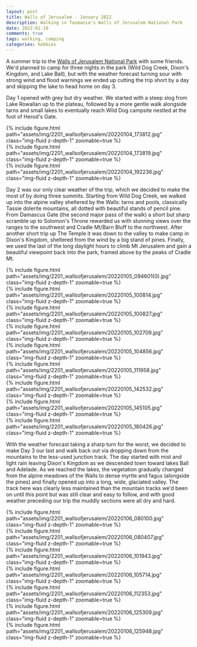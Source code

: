```yaml
---
layout: post
title: Walls of Jerusalem - January 2022
description: Walking in Tasmania's Walls of Jerusalem National Park
date: 2022-01-10
comments: true
tags: walking, camping
categories: hobbies
---
```



A summer trip to the [Walls of Jerusalem National Park](https://en.wikipedia.org/wiki/Walls_of_Jerusalem_National_Park) with some friends. We'd planned to camp for three nights in the park (Wild Dog Creek, Dixon's Kingdom, and Lake Ball), but with the weather forecast turning sour with strong wind and flood warnings we ended up cutting the trip short by a day and skipping the lake to head home on day 3.

Day 1 opened with grey but dry weather. We started with a steep slog from Lake Rowallan up to the plateau, followed by a more gentle walk alongside tarns and small lakes to eventually reach Wild Dog campsite nestled at the foot of Herod's Gate.

<div class="row mt-3">
    <div class="col-sm mt-3 mt-md-0">
        {% include figure.html path="assets/img/2201_wallsofjerusalem/20220104_173812.jpg" class="img-fluid z-depth-1" zoomable=true %}
    </div>
    <div class="col-sm mt-3 mt-md-0">
        {% include figure.html path="assets/img/2201_wallsofjerusalem/20220104_173819.jpg" class="img-fluid z-depth-1" zoomable=true %}
    </div>
    <div class="col-sm mt-3 mt-md-0">
        {% include figure.html path="assets/img/2201_wallsofjerusalem/20220104_192236.jpg" class="img-fluid z-depth-1" zoomable=true %}
    </div>
</div>


Day 2 was our only clear weather of the trip, which we decided to make the most of by doing three summits. Starting from Wild Dog Creek, we walked up into the alpine valley sheltered by the Walls: tarns and pools, classically Tassie dolerite mountains, all dotted with beautiful stands of pencil pine. From Damascus Gate (the second major pass of the walk) a short but sharp scramble up to Solomon's Throne rewarded us with stunning views over the ranges to the southwest and Cradle Mt/Barn Bluff to the northwest. After another short trip up The Temple it was down to the valley to make camp in Dixon's Kingdom, sheltered from the wind by a big stand of pines. Finally, we used the last of the long daylight hours to climb Mt Jerusalem and gain a beautiful viewpoint back into the park, framed above by the peaks of Cradle Mt.

<div class="row mt-3">
    <div class="col-sm mt-3 mt-md-0">
        {% include figure.html path="assets/img/2201_wallsofjerusalem/20220105_094601(0).jpg" class="img-fluid z-depth-1" zoomable=true %}
    </div>
    <div class="col-sm mt-3 mt-md-0">
        {% include figure.html path="assets/img/2201_wallsofjerusalem/20220105_100814.jpg" class="img-fluid z-depth-1" zoomable=true %}
    </div>
    <div class="col-sm mt-3 mt-md-0">
        {% include figure.html path="assets/img/2201_wallsofjerusalem/20220105_100827.jpg" class="img-fluid z-depth-1" zoomable=true %}
    </div>
    <div class="col-sm mt-3 mt-md-0">
        {% include figure.html path="assets/img/2201_wallsofjerusalem/20220105_102709.jpg" class="img-fluid z-depth-1" zoomable=true %}
    </div>
    <div class="col-sm mt-3 mt-md-0">
        {% include figure.html path="assets/img/2201_wallsofjerusalem/20220105_104856.jpg" class="img-fluid z-depth-1" zoomable=true %}
    </div>
    <div class="col-sm mt-3 mt-md-0">
        {% include figure.html path="assets/img/2201_wallsofjerusalem/20220105_111958.jpg" class="img-fluid z-depth-1" zoomable=true %}
    </div>
    <div class="col-sm mt-3 mt-md-0">
        {% include figure.html path="assets/img/2201_wallsofjerusalem/20220105_142532.jpg" class="img-fluid z-depth-1" zoomable=true %}
    </div>
    <div class="col-sm mt-3 mt-md-0">
        {% include figure.html path="assets/img/2201_wallsofjerusalem/20220105_145105.jpg" class="img-fluid z-depth-1" zoomable=true %}
    </div>
    <div class="col-sm mt-3 mt-md-0">
        {% include figure.html path="assets/img/2201_wallsofjerusalem/20220105_180426.jpg" class="img-fluid z-depth-1" zoomable=true %}
    </div>
</div>

With the weather forecast taking a sharp turn for the worst, we decided to make Day 3 our last and walk back out via dropping down from the mountains to the less-used junction track. The day started with mist and light rain leaving Dixon's Kingdom as we descended town toward lakes Ball and Adelade. As we reached the lakes, the vegetation gradually changed from the alpine meadows of the Walls to dense myrtle and fagus (alongside the pines) and finally opened up into a long, wide, glaciated valley. The track here was clearly less maintained than the mountain tracks we'd been on until this point but was still clear and easy to follow, and with good weather preceding our trip the muddly sections were all dry and hard.

<div class="row mt-3">
    <div class="col-sm mt-3 mt-md-0">
        {% include figure.html path="assets/img/2201_wallsofjerusalem/20220106_080100.jpg" class="img-fluid z-depth-1" zoomable=true %}
    </div>
    <div class="col-sm mt-3 mt-md-0">
        {% include figure.html path="assets/img/2201_wallsofjerusalem/20220106_080407.jpg" class="img-fluid z-depth-1" zoomable=true %}
    </div>
    <div class="col-sm mt-3 mt-md-0">
        {% include figure.html path="assets/img/2201_wallsofjerusalem/20220106_101943.jpg" class="img-fluid z-depth-1" zoomable=true %}
    </div>
    <div class="col-sm mt-3 mt-md-0">
        {% include figure.html path="assets/img/2201_wallsofjerusalem/20220106_105714.jpg" class="img-fluid z-depth-1" zoomable=true %}
    </div>
    <div class="col-sm mt-3 mt-md-0">
        {% include figure.html path="assets/img/2201_wallsofjerusalem/20220106_112353.jpg" class="img-fluid z-depth-1" zoomable=true %}
    </div>
    <div class="col-sm mt-3 mt-md-0">
        {% include figure.html path="assets/img/2201_wallsofjerusalem/20220106_125309.jpg" class="img-fluid z-depth-1" zoomable=true %}
    </div>
    <div class="col-sm mt-3 mt-md-0">
        {% include figure.html path="assets/img/2201_wallsofjerusalem/20220106_125948.jpg" class="img-fluid z-depth-1" zoomable=true %}
    </div>
</div>

